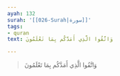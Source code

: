 ```yaml
---
ayah: 132
surah: '[[026-Surah|سورة]]'
tags:
- quran
text: وَاتَّقُوا الَّذِي أَمَدَّكُم بِمَا تَعْلَمُونَ

---
```

> وَاتَّقُوا الَّذِي أَمَدَّكُم بِمَا تَعْلَمُونَ
